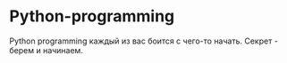 # Python-programming
Python programming 
каждый из вас боится с чего-то начать. Секрет - берем и начинаем. 
